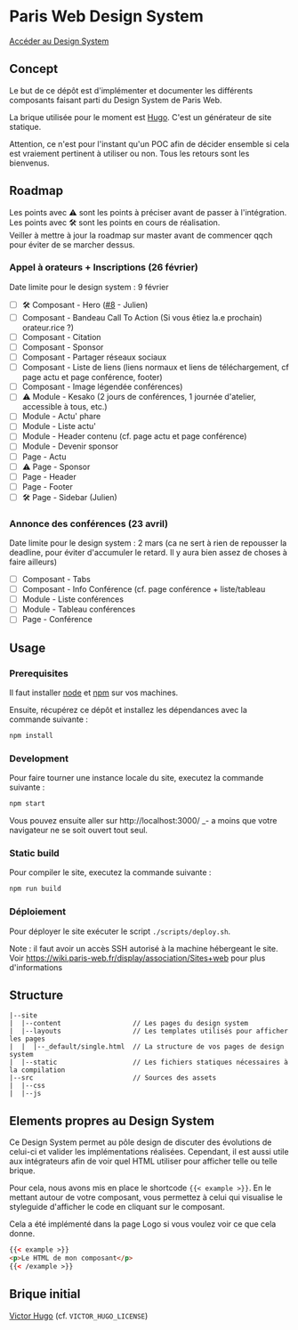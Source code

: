 # Paris Web Design System

[Accéder au Design System](https://stage.paris-web.fr/design-system/master/)

## Concept

Le but de ce dépôt est d'implémenter et documenter les différents composants
faisant parti du Design System de Paris Web.

La brique utilisée pour le moment est [Hugo](https://gohugo.io/). C'est un
générateur de site statique.

Attention, ce n'est pour l'instant qu'un POC afin de décider ensemble si cela
est vraiement pertinent à utiliser ou non. Tous les retours sont les bienvenus.

## Roadmap

Les points avec ⚠️ sont les points à préciser avant de passer à l'intégration.  
Les points avec 🛠️ sont les points en cours de réalisation.  
Veiller à mettre à jour la roadmap sur master avant de commencer qqch pour éviter de se marcher dessus.

### Appel à orateurs + Inscriptions (26 février)

Date limite pour le design system : 9 février

* [ ] ️🛠️ Composant - Hero ([#8](https://github.com/Paris-Web/pw-design-system/pull/8) - Julien)
* [ ] ️Composant - Bandeau Call To Action (Si vous êtiez la.e prochain)
      orateur.rice ?)
* [ ] Composant - Citation
* [ ] Composant - Sponsor
* [ ] Composant - Partager réseaux sociaux
* [ ] Composant - Liste de liens (liens normaux et liens de téléchargement,
      cf page actu et page conférence, footer)
* [ ] Composant - Image légendée
      conférences)
* [ ] ⚠️ Module - Kesako (2 jours de conférences, 1 journée d'atelier,
      accessible à tous, etc.)
* [ ] Module - Actu' phare
* [ ] Module - Liste actu'
* [ ] Module - Header contenu (cf. page actu et page conférence)
* [ ] Module - Devenir sponsor
* [ ] Page - Actu
* [ ] ⚠️ Page - Sponsor
* [ ] Page - Header
* [ ] Page - Footer
* [ ] 🛠️ Page - Sidebar (Julien)

### Annonce des conférences (23 avril)

Date limite pour le design system : 2 mars (ca ne sert à rien de repousser la deadline, pour éviter d'accumuler le retard. Il y aura bien assez de choses à faire ailleurs)

* [ ] Composant - Tabs
* [ ] Composant - Info Conférence (cf. page conférence + liste/tableau
* [ ] Module - Liste conférences
* [ ] Module - Tableau conférences
* [ ] Page - Conférence

## Usage

### Prerequisites

Il faut installer [node](https://nodejs.org/en/download/) et
[npm](https://www.npmjs.com/get-npm) sur vos machines.

Ensuite, récupérez ce dépôt et installez les dépendances avec la commande
suivante :

```bash
npm install
```

### Development

Pour faire tourner une instance locale du site, executez la commande suivante :

```bash
npm start
```

Vous pouvez ensuite aller sur http://localhost:3000/ \_- a moins que votre
navigateur ne se soit ouvert tout seul.

### Static build

Pour compiler le site, executez la commande suivante :

```bash
npm run build
```

### Déploiement

Pour déployer le site exécuter le script `./scripts/deploy.sh`.

Note : il faut avoir un accès SSH autorisé à la machine hébergeant le site. Voir
https://wiki.paris-web.fr/display/association/Sites+web pour plus d'informations

## Structure

```
|--site
|  |--content                  // Les pages du design system
|  |--layouts                  // Les templates utilisés pour afficher les pages
|  |  |--_default/single.html  // La structure de vos pages de design system
|  |--static                   // Les fichiers statiques nécessaires à la compilation
|--src                         // Sources des assets
|  |--css
|  |--js
```

## Elements propres au Design System

Ce Design System permet au pôle design de discuter des évolutions de celui-ci et
valider les implémentations réalisées. Cependant, il est aussi utile aux
intégrateurs afin de voir quel HTML utiliser pour afficher telle ou telle
brique.

Pour cela, nous avons mis en place le shortcode `{{< example >}}`. En le mettant
autour de votre composant, vous permettez à celui qui visualise le styleguide
d'afficher le code en cliquant sur le composant.

Cela a été implémenté dans la page Logo si vous voulez voir ce que cela donne.

```html
{{< example >}}
<p>Le HTML de mon composant</p>
{{< /example >}}
```

## Brique initial

[Victor Hugo](https://github.com/netlify/victor-hugo) (cf.
`VICTOR_HUGO_LICENSE`)
